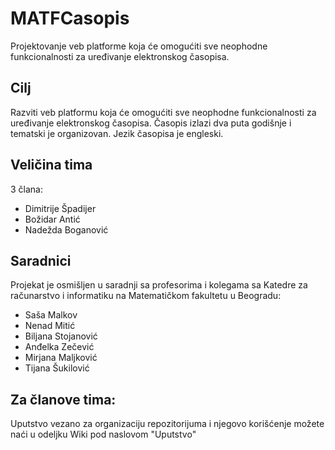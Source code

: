 # MATFCasopis
Projektovanje veb platforme koja će omogućiti sve neophodne funkcionalnosti za uređivanje elektronskog časopisa.

## Cilj
Razviti veb platformu koja će omogućiti sve neophodne funkcionalnosti za uređivanje elektronskog časopisa. Časopis izlazi dva puta godišnje i tematski je organizovan. Jezik časopisa je engleski. 

## Veličina tima
3 člana:
  - Dimitrije Špadijer
  - Božidar Antić
  - Nadežda Boganović
  
  ## Saradnici
  Projekat je osmišljen u saradnji sa profesorima i kolegama sa Katedre za računarstvo i informatiku na Matematičkom fakultetu u Beogradu:
  * Saša Malkov
  * Nenad Mitić
  * Biljana Stojanović
  * Anđelka Zečević
  * Mirjana Maljković
  * Tijana Šukilović

## Za članove tima:
Uputstvo vezano za organizaciju repozitorijuma i njegovo korišćenje možete naći u odeljku Wiki pod naslovom "Uputstvo"
